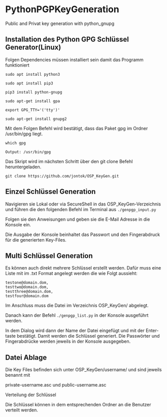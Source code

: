 # PythonPGPKeyGeneration

Public and Privat key generation with python_gnupg

## Installation des Python GPG Schlüssel Generator(Linux) 

Folgen Dependencies müssen installiert sein damit das Programm funktioniert 
```
sudo apt install python3  

sudo apt install pip3 

pip3 install python-gnupg 

sudo apt-get install gpa 

export GPG_TTY='('tty')' 

sudo apt-get install gnupg2 
```

Mit dem Folgen Befehl wird bestätigt, dass das Paket gpg im Ordner /usr/bin/gpg liegt. 
```
which gpg  

Output: /usr/bin/gpg 
```
Das Skript wird im nächsten Schritt über den git clone Befehl heruntergeladen. 
```
git clone https://github.com/jontok/OSP_KeyGen.git 
```
 ## Einzel Schlüssel Generation 

Navigieren sie Lokal oder via SecureShell in das OSP_KeyGen-Verzeichnis und führen die den folgenden Befehl im Terminal aus ```./genpgp_input.py ```

 

Folgen sie den Anweisungen und geben sie die E-Mail Adresse in die Konsole ein. 

 

 

 

 

Die Ausgabe der Konsole beinhaltet das Passwort und den Fingerabdruck für die generierten Key-Files.  

 

 

## Multi Schlüssel Generation 

Es können auch direkt mehrere Schlüssel erstellt werden. Dafür muss eine Liste mit im .txt Format angelegt werden die wie Folgt aussieht: 

 
 ```
 testone@domain.dom,
 testtwo@domain.dom,
 testthree@domain.dom,
 testfour@domain.dom
 
 ```

Im Anschluss muss die Datei im Verzeichnis OSP_KeyGen/ abgelegt. 

 

Danach kann der Befehl ```./genpgp_list.py``` in der Konsole ausgeführt werden. 

In dem Dialog wird dann der Name der Datei eingefügt und mit der Enter-taste bestätigt. Damit werden die Schlüssel generiert. Die Passwörter und Fingerabdrücke werden jeweils in der Konsole ausgegeben. 

 

 

 

 

 

 

## Datei Ablage 

Die Key Files befinden sich unter OSP_KeyGen/username/ und sind jeweils benannt mit 

private-username.asc und public-username.asc 

 

 

 

Verteilung der Schlüssel 

Die Schlüssel können in dem entsprechenden Ordner an die Benutzer verteilt werden. 
